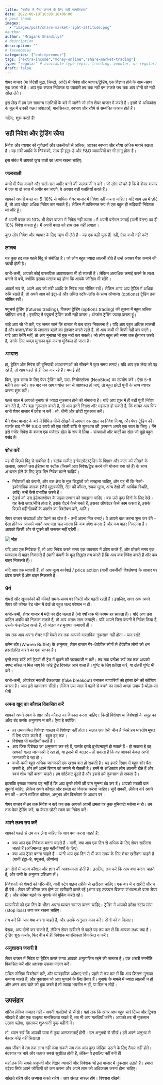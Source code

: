 ```yaml
---
title: "स्टॉक से पैसा कमाने के लिए सही मानसिकता"
date: 2022-06-18T10:08:18+06:00
# post thumb
images:
  - "images/post/share-market-right-attitude.png"
#author
author: "Mragank Shandilya"
# description
description: ""
# Taxonomies
categories: ["entrepreneur"]
tags: ["extra-income","money-online","share-market-trading"]
type: "regular" # available type (epic, trending, popular, or regular)
draft: false
---
```


शेयर बाजार (या विदेशी मुद्रा, क्रिप्टो, आदि) में निवेश और व्यापार/ट्रेडिंग, एक विज्ञान होने के साथ-साथ एक कला भी है। आप एक सफल निवेशक या व्यापारी तब तक नहीं बन सकते जब तक आप दोनों को नहीं सीख लेते।

इस लेख में हम उन सामान्य गलतियों के बारे में जानेंगे जो लोग शेयर बाजार में करते हैं। इसमें से अधिकांश के मूल में उनकी गलत अपेक्षाओं, मानसिकता, स्वभाव और रवैये से सम्बंधित कारक होते हैं। 

चलिए, शुरू करते हैं!


## सही निवेश और ट्रेडिंग रवैया

निवेश और व्यापार की युक्तियों और तकनीकों से अधिक, आपका स्वभाव और रवैया अधिक मायने रखता है। यह लंबी अवधि के निवेशकों, साथ ही इंट्रा-डे और F&O व्यापारियों पर भी लागू होता है।

इस संबंध में आपको कुछ बातों का ध्यान रखना चाहिए:

### जल्दबाज़ी 

कभी भी पैसा कमाने और रातों-रात अमीर बनने की जल्दबाजी न करें। जो लोग सोचते हैं कि वे शेयर बाजार में एक या दो साल में अमीर बन जाएंगे, वे अक्सर बड़ी गलतियाँ करते हैं।

आपको अपनी बचत का 5-10% से अधिक शेयर बाजार में निवेश नहीं करना चाहिए। यदि आप उम्र में छोटे हैं, तो आप थोड़ा अधिक निवेश कर सकते हैं। लेकिन मैं व्यक्तिगत रूप से एक बहुत ही रूढ़िवादी निवेशक था और हूं।

मैं अपनी बचत का 10% भी शेयर बाजार में निवेश नहीं करता। मैं अपनी वर्तमान कमाई (यानी वेतन) का ही 10% निवेश करता हूं। मैं अपनी बचत को हाथ तक नहीं लगाता।

कुछ लोग निवेश और व्यापार के लिए ऋण भी लेते हैं - यह एक बड़ी चूक है| नहीं, ऐसा कभी नहीं करें! 

### लालच

यह कुछ हद तक पहले बिंदु से संबंधित है। जो लोग बहुत ज्यादा लालची होते हैं उन्हें अक्सर पैसा कमाने की जल्दी होती है।

कभी-कभी, आपको कोई वास्तविक आवश्यकता भी हो सकती है। लेकिन अत्यधिक कमाई करने के लक्ष्य बनाने से बचें, क्योंकि इसका मतलब यह होगा कि आपके जोखिम भी बढ़ेंगे।

आदर्श रूप से, अपने आप को लंबी अवधि के निवेश तक सीमित रखें। लेकिन अगर आप ट्रेडिंग में अधिक रुचि रखते हैं, तो अपने आप को इंट्रा-डे और उचित स्टॉप-लॉस के साथ ऑप्शन्स (options) ट्रेडिंग तक सीमित रखें।

फ्यूचर्स ट्रेडिंग (futures trading), विकल्प ट्रेडिंग (options trading) की तुलना में बहुत अधिक जोखिम भरा है। इसलिए मैं फ्यूचर्स ट्रेडिंग कभी नहीं करता। ऑप्शंस ट्रेडिंग ज्यादा करता हूं।

चाहे आप जो भी करें, यह जरूर जानें कि बाजार से कब बाहर निकलना है। यदि आप बहुत अधिक लालची हैं और बाजार/शेयर के लगातार बढ़ने का इंतजार करते रहते हैं, तो आप कभी भी बिक्री नहीं कर पाएंगे। यदि आप बेचेंगे नहीं, तो आप मुनाफा भी बुक नहीं कर सकते। जो लोग बहुत लंबे समय तक इंतजार करते हैं, उनके लिए अच्छा मुनाफा बुक करना मुश्किल हो जाता है।

### अभ्यास

हां, ट्रेडिंग और निवेश की बुनियादी अवधारणाओं को सीखने में कुछ समय लगाएं। यदि आप इस लेख को पढ़ रहे हैं, तो आप पहले से ही ऐसा कर रहे हैं। बधाई हो!

फिर, कुछ समय के लिए पेपर ट्रेडिंग करें, उदा. नियोस्टॉक्स (NeoStox) का उपयोग करें। ऐसा 5-6 महीने तक करें। एक बार जब आप पर्याप्त रूप से आश्वस्त हो जाएं, तो बहुत छोटी पूंजी के साथ व्यापार करना शुरू करें।

पहले साल में आपको मुनाफे से ज्यादा नुकसान होने की संभावना है। यदि आप शुरू में ही बड़ी पूंजी निवेश कर देते हैं, और बड़ा नुकसान करते हैं, तो आप इतने निराश और भहग्रस्त हो सकते हैं, कि शायद आप फिर कभी शेयर बाजार में प्रवेश न करें। तो, धीमी और छोटी शुरुआत करें।

मैंने शेयर बाजार के बारे में विभिन्न चीजें सीखने में लगभग एक साल का निवेश किया, और पेपर ट्रेडिंग की। उसके बाद भी मैंने 1000 रुपये की एक छोटी राशि से शुरुआत की (लगभग अगले एक साल के लिए)। मैंने इसे गंभीर निवेश के बजाय एक मजेदार खेल के रूप में लिया - संख्याओं और चार्टों का खेल जो मुझे बहुत पसंद है!

### शोध करें 

यह भी पिछले बिंदु से संबंधित है। स्टॉक मार्केट इन्वेस्टमेंट/ट्रेडिंग के विज्ञान और कला को सीखने के अलावा, आपको उस इंडेक्स या स्टॉक (जिसमें आप निवेश/ट्रेड करने की योजना बना रहे हैं) के साथ अभ्यस्त होने के लिए कुछ दिन निवेश करने चाहियें।

* निवेशकों को कंपनी, और उस क्षेत्र के मूल सिद्धांतों को समझना चाहिए, और यह भी कि मैक्रो-इकोनॉमिक कारक (जैसे मुद्रास्फीति, तेल की कीमत, रुपया मूल्य, अन्य देशों की आर्थिक स्थिति, आदि) उन्हें कैसे प्रभावित करते हैं।
* ट्रेडर्स को उस इंडेक्स/शेयर के प्राइस एक्शन को समझना चाहिए। बस उसे कुछ दिनों के लिए देखें - यह कैसे ऊपर/नीचे होता है, इसके पैटर्न कैसे बनते हैं, इसका ऑपरेटर कैसे काम करता है, इसके पिछले महीनों/वर्षों के प्रदर्शन का विश्लेषण करें, आदि।

शेयर बाजार संख्याओं और पैटर्न का खेल है - उन्हें अपना मित्र बनाएं। वे आपसे बात करना शुरू कर देंगे - ऐसा होने पर आपको अपने आप पता चल जाएगा कि कब प्रवेश करना है और कब बाहर निकलना है। आपको किसी और से पूछने की जरूरत नहीं पड़ेगी।

<div class="toc-mak">
  <img src="../../../images/pencil.png">
  <b>नोट</b><br>

यदि आप एक निवेशक हैं, तो आप निवेश करते समय एक व्यवसाय में प्रवेश करते हैं, और छोड़ते समय एक व्यवसाय से बाहर निकलते हैं (यानी कंपनी के मूल सिद्धांत तय करते हैं कि आप कब निवेश करते हैं और कब बाहर निकलते हैं)। 

यदि आप एक व्यापारी हैं, तो आप मूल्य कार्रवाई / price action (यानी तकनीकी विश्लेषण) के आधार पर प्रवेश करते हैं और बाहर निकलते हैं।
</div>

### धैर्य

शेयरों और सूचकांकों की कीमतें समय-समय पर गिरती और बढ़ती रहती हैं। इसलिए, अगर आप अपने शेयर की कीमत रेड जोन में देखें तो बहुत जल्द परेशान न हों।

कभी-कभी, शेयर बाजार में मंदी का दौर चलता है (जो वर्षों तक भी कायम रह सकता है)। यदि आप उस कठिन अवधि को निकाल सकते हैं, तो आप अंततः लाभ कमाएंगे। यदि आपने जिस कंपनी में निवेश किया है, उसके फंडामेंटल अच्छे हैं, तो अंततः वह मुनाफा कमाएगी ही।

जब तक आप अपना शेयर नहीं बेचते तब तक आपको वास्तविक नुकसान नहीं होता - याद रखें!

वारेन बफे (Warren Buffet) के अनुसार, शेयर बाजार गैर-धैर्यशील लोगों से धैर्यशील लोगों को धन हस्तांतरित करने का एक साधन है।

इसी तरह शॉर्ट टर्म ट्रेडर्स भी ट्रेड में कूदने की जल्दबाजी न करें। तब तक प्रतीक्षा करें जब तक आपको स्पष्ट संकेत न मिल जाए कि कोई ट्रेंड रिवर्सल आने वाला है। पुष्टि के लिए प्रतीक्षा करें, या दोहरी पुष्टि भी करें।

कभी-कभी, ऑपरेटर नकली ब्रेकआउट (fake breakout) बनाकर व्यापारियों को झांसा देने की कोशिश करता है। आप इसे पहचानना सीखें। लेकिन उस जाल में पड़ने से बचने का सबसे अच्छा उपाय है थोड़ा-सा धैर्य!

### अपना खुद का कौशल विकसित करें

आपको अपने स्वयं के ज्ञान और कौशल का विकास करना चाहिए। किसी विशेषज्ञ या विशेषज्ञों के समूह का आँख बंद करके अनुसरण न करें। ऐसा है क्योंकि:
* हर तथाकथित विशेषज्ञ वास्तव में विशेषज्ञ नहीं होता। सलाह एक ऐसी चीज है जिसे हम भारतीय मुफ्त में देना पसंद करते हैं - बहुत हद तक।
* विशेषज्ञ भी गलतियाँ करते हैं।
* आप जिस विशेषज्ञ का अनुसरण कर रहे हैं, उसके इरादे दुर्भावनापूर्ण हो सकते हैं - हो सकता है वह आपको गलत जानकारी दे रहा हो, या इससे भी बदतर - हो सकता है कि वह आपको केवल आधी जानकारी दे रहा हो।
* कभी-कभी बहुत अधिक जानकारी एक खराब बात हो सकती है। यह हमारे दिमाग में बहुत शोर पैदा करती है, और हमें अपने दिमाग को लगाने से रोकती है। हममें से अधिकांश लोग आलसी होते हैं और स्वयं शोध नहीं करना चाहते। हम शॉर्टकट ढूंढते हैं और इससे हमें नुकसान हो सकता है।

हालांकि इसका मतलब यह नहीं है कि आप दूसरे लोगों की बात सुनना बंद कर दें। आपको सबकी बात सुननी चाहिए, लेकिन अपने कौशल और क्षमता का विकास करना चाहिए। सुनें सबकी, लेकिन करें अपने मन की - अपने तार्किक कौशल, अनुभव और विश्लेषण के आधार पर।

शेयर बाजार में तब तक निवेश न करें जब तक आपको अपनी क्षमता पर कुछ बुनियादी भरोसा न हो। तब तक पेपर ट्रेडिंग करें, या केवल छोटी रकम का निवेश करें।

### अपने लक्ष्य तय करें

आपको पहले से तय कर लेना चाहिए कि आप क्या करना चाहते हैं:
* क्या आप एक निवेशक बनना चाहते हैं - यानी, क्या आप एक दिन से अधिक के लिए शेयर खरीदना चाहते हैं (अधिमानतः कुछ महीनों/वर्षों के लिए)
* क्या आप ट्रेडर बनना चाहते हैं – यानी आप एक दिन से भी कम समय के लिए शेयर खरीदना चाहते हैं (यानी इंट्रा-डे, फ्यूचर्स, ऑप्शंस)

इन दोनों में अलग कौशल और ज्ञान की आवश्यकता होती है। इसलिए, तय करें कि आप क्या करना चाहते हैं, और उसी के अनुसार प्रशिक्षण लें।

निवेशकों को शेयरों को धीरे-धीरे, यानी स्टेप वाइज तरीके से खरीदना चाहिए। एक बार में न खरीदें और न ही बेचें। शेयर की कीमत कम होने पर खरीदारी करते रहें (अगर वह उज्ज्वल विकास संभावनाओं वाला शेयर है)। और कीमत बढ़ने पर मुनाफे की बुकिंग करते रहें।

व्यापारियों को एक दिन के भीतर अपना व्यापार समाप्त करना चाहिए। ट्रेडिंग में आपको हमेशा स्टॉप लॉस (stop loss) लगा कर रखना चाहिए।

तय करें कि आप क्या करना चाहते हैं, और उसके अनुसार काम करें। दोनों को न मिलाएं।

बेशक, आप दोनों कर सकते हैं, लेकिन शेयर खरीदने से पहले यह तय कर लें कि आपका लक्ष्य क्या है। ट्रेडिंग शुरू करके, फिर बीच में ही निवेशक मानसिकता विकसित न करें।

### अनुशासन जरूरी है

शेयर बाजार में निवेश या ट्रेडिंग करते समय आपको अनुशासित रहने की जरूरत है। एक अच्छी रणनीति विकसित करें और अक्षरशः उसका पालन करें।

उचित जोखिम विश्लेषण करें, और व्यावहारिक अपेक्षाएं रखें। पहले से तय कर लें कि आप कितना मुनाफा कमाना चाहते हैं, और नुकसान जो आप भुगतने के लिए तैयार हैं। मुनाफे के मामले में ज्यादा लालची न हों और अगर आप घाटे को बुक करते हैं तो ज्यादा भयभीत न हों, या दिल न तोड़ें।


## उपसंहार 

अंतिम लेकिन कमतर नहीं - अपनी गलतियों से सीखें। यहां तक कि अगर आप बहुत सारे टिप्स और ट्रिक्स सीखते हैं और एक उत्कृष्ट मानसिकता रखते हैं, तब भी आप गलतियाँ करेंगे। आपको तब भी नुकसान उठाना पड़ेगा, खासकर शुरुआती कुछ महीनों में।

तो, ध्यान रखें कि आपकी यात्रा में कुछ असफलताएँ होंगी। उन अनुभवों से सीखें। हमें अपने अनुभव से बेहतर कोई नहीं सिखाता।

आप जीवन में तब तक लाभ नहीं कमा सकते जब तक आप कुछ जोखिम उठाने के लिए तैयार नहीं होते। बंदरगाह पर नावें और जहाज सबसे सुरक्षित होती हैं, लेकिन वे इसलिए नहीं बनी हैं!

यहां तक कि सबसे अनुभवी और विद्वान व्यापारी और निवेशक भी इस बाजार में नुकसान उठाते हैं। हमारा उद्देश्य सिर्फ अपने जोखिमों को कम करना और अपने लाभ को अधिकतम करना होना चाहिए।

सीखते रहिये और अभ्यास करते रहिये। आप अंततः सफल होंगे। विश्वास रखिये!
